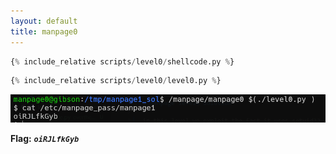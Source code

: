 ```yaml
---
layout: default
title: manpage0
---
```




```python
{% include_relative scripts/level0/shellcode.py %}
```

```python
{% include_relative scripts/level0/level0.py %}
```

![image](./images/level0.png)

**Flag:** ***`oiRJLfkGyb`*** 

